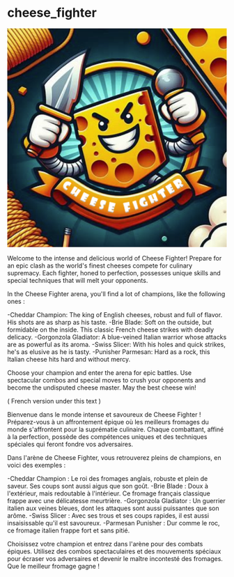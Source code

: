 # cheese_fighter

![Cheese Fighter](https://github.com/Dam-Git/cheese_fighter/blob/main/cheese_fighter.png)

Welcome to the intense and delicious world of Cheese Fighter! Prepare for an epic clash as the world's finest cheeses compete for culinary supremacy. Each fighter, honed to perfection, possesses unique skills and special techniques that will melt your opponents.

In the Cheese Fighter arena, you'll find a lot of champions, like the following ones :

-Cheddar Champion: The king of English cheeses, robust and full of flavor. His shots are as sharp as his taste.
-Brie Blade: Soft on the outside, but formidable on the inside. This classic French cheese strikes with deadly delicacy.
-Gorgonzola Gladiator: A blue-veined Italian warrior whose attacks are as powerful as its aroma.
-Swiss Slicer: With his holes and quick strikes, he's as elusive as he is tasty.
-Punisher Parmesan: Hard as a rock, this Italian cheese hits hard and without mercy.

Choose your champion and enter the arena for epic battles. Use spectacular combos and special moves to crush your opponents and become the undisputed cheese master. May the best cheese win!

( French version under this text )

Bienvenue dans le monde intense et savoureux de Cheese Fighter ! Préparez-vous à un affrontement épique où les meilleurs fromages du monde s'affrontent pour la suprématie culinaire. Chaque combattant, affiné à la perfection, possède des compétences uniques et des techniques spéciales qui feront fondre vos adversaires.

Dans l'arène de Cheese Fighter, vous retrouverez pleins de champions, en voici des exemples :

-Cheddar Champion : Le roi des fromages anglais, robuste et plein de saveur. Ses coups sont aussi aigus que son goût.
-Brie Blade : Doux à l'extérieur, mais redoutable à l'intérieur. Ce fromage français classique frappe avec une délicatesse meurtrière.
-Gorgonzola Gladiator : Un guerrier italien aux veines bleues, dont les attaques sont aussi puissantes que son arôme.
-Swiss Slicer : Avec ses trous et ses coups rapides, il est aussi insaisissable qu'il est savoureux.
-Parmesan Punisher : Dur comme le roc, ce fromage italien frappe fort et sans pitié.

Choisissez votre champion et entrez dans l'arène pour des combats épiques. Utilisez des combos spectaculaires et des mouvements spéciaux pour écraser vos adversaires et devenir le maître incontesté des fromages. Que le meilleur fromage gagne !
